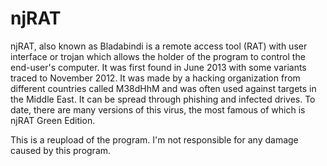 # njRAT
njRAT, also known as Bladabindi is a remote access tool (RAT) with user interface or trojan which allows the holder of the program to control the end-user's computer. It was first found in June 2013 with some variants traced to November 2012. It was made by a hacking organization from different countries called M38dHhM and was often used against targets in the Middle East. It can be spread through phishing and infected drives. To date, there are many versions of this virus, the most famous of which is njRAT Green Edition. 

This is a reupload of the program. I'm not responsible for any damage caused by this program.
